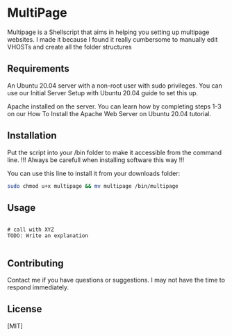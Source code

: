 # MultiPage

Multipage is a Shellscript that aims in helping you setting up multipage websites.
I made it because I found it really cumbersome to manually edit VHOSTs and create
all the folder structures

## Requirements

An Ubuntu 20.04 server with a non-root user with sudo privileges. You can use our Initial Server Setup with Ubuntu 20.04 guide to set this up.

Apache installed on the server. You can learn how by completing steps 1-3 on our How To Install the Apache Web Server on Ubuntu 20.04 tutorial.


## Installation

Put the script into your /bin folder to make it accessible from the command line.
!!! Always be carefull when installing software this way !!!

You can use this line to install it from your downloads folder:
```bash
sudo chmod u+x multipage && mv multipage /bin/multipage
```

## Usage

```shell

# call with XYZ
TODO: Write an explanation


```

## Contributing

Contact me if you have questions or suggestions.
I may not have the time to respond immediately.

## License

[MIT]